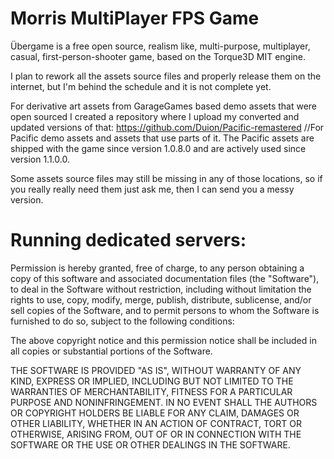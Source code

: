 Morris MultiPlayer FPS Game
=================

Übergame is a free open source, realism like, multi-purpose,
multiplayer, casual, first-person-shooter game, based on the Torque3D MIT engine.




I plan to rework all the assets source files and properly release them on the internet,
but I'm behind the schedule and it is not complete yet.

For derivative art assets from GarageGames based demo assets that were open sourced I created
a repository where I upload my converted and updated versions of that:
https://github.com/Duion/Pacific-remastered //For Pacific demo assets and assets that use parts of it.
The Pacific assets are shipped with the game since version 1.0.8.0 and are actively used
since version 1.1.0.0.

Some assets source files may still be missing in any of those locations, so if you really really need
them just ask me, then I can send you a messy version.

Running dedicated servers:
=================



Permission is hereby granted, free of charge, to any person obtaining a copy
of this software and associated documentation files (the "Software"), to
deal in the Software without restriction, including without limitation the
rights to use, copy, modify, merge, publish, distribute, sublicense, and/or
sell copies of the Software, and to permit persons to whom the Software is
furnished to do so, subject to the following conditions:

The above copyright notice and this permission notice shall be included in
all copies or substantial portions of the Software.

THE SOFTWARE IS PROVIDED "AS IS", WITHOUT WARRANTY OF ANY KIND, EXPRESS OR
IMPLIED, INCLUDING BUT NOT LIMITED TO THE WARRANTIES OF MERCHANTABILITY,
FITNESS FOR A PARTICULAR PURPOSE AND NONINFRINGEMENT. IN NO EVENT SHALL THE
AUTHORS OR COPYRIGHT HOLDERS BE LIABLE FOR ANY CLAIM, DAMAGES OR OTHER
LIABILITY, WHETHER IN AN ACTION OF CONTRACT, TORT OR OTHERWISE, ARISING
FROM, OUT OF OR IN CONNECTION WITH THE SOFTWARE OR THE USE OR OTHER DEALINGS
IN THE SOFTWARE.
